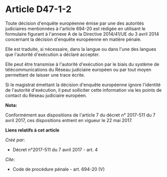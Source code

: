 # Article D47-1-2

Toute décision d'enquête européenne émise par une des autorités judiciaires mentionnées à l'article 694-20 est rédigée en
utilisant le formulaire figurant à l'annexe A de la Directive 2014/41/UE du 3 avril 2014 concernant la décision d'enquête
européenne en matière pénale.

Elle est traduite, si nécessaire, dans la langue ou dans l'une des langues que l'autorité d'exécution a déclaré accepter.

Elle peut être transmise à l'autorité d'exécution par le biais du système de télécommunications du Réseau judiciaire européen
ou par tout moyen permettant de laisser une trace écrite.

Si le magistrat émettant la décision d'enquête européenne ignore l'identité de l'autorité d'exécution, il peut solliciter
cette information via les points de contact du Réseau judiciaire européen.

**Nota:**

Conformément aux dispositions de l'article 7 du décret n° 2017-511 du 7 avril 2017, ces dispositions entrent en vigueur le 22
mai 2017.

**Liens relatifs à cet article**

_Créé par_:

  - Décret n°2017-511 du 7 avril 2017 - art. 4

_Cite_:

  - Code de procédure pénale - art. 694-20 (V)
